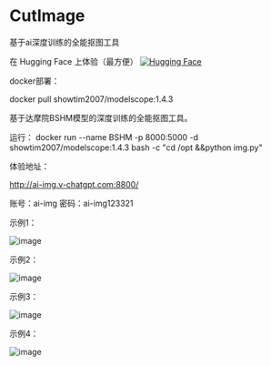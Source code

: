 # CutImage
基于ai深度训练的全能抠图工具

在 Hugging Face 上体验（最方便）
[![Hugging Face](https://img.shields.io/badge/huggingface-transformers-orange)](https://huggingface.co/spaces/chow-q/cut-image)



docker部署：

docker pull showtim2007/modelscope:1.4.3

基于达摩院BSHM模型的深度训练的全能抠图工具。

运行： docker run --name BSHM -p 8000:5000 -d showtim2007/modelscope:1.4.3 bash -c "cd /opt &&python img.py"

体验地址：

http://ai-img.v-chatgpt.com:8800/

账号：ai-img  密码：ai-img123321

示例1：

![image](https://user-images.githubusercontent.com/73530205/231386390-f7005352-1bc4-4d6e-ac71-23dd29b5ecd3.png)

示例2：

![image](https://user-images.githubusercontent.com/73530205/231388180-500cd05e-f65f-4597-8f78-69fea176df42.png)

示例3：

![image](https://user-images.githubusercontent.com/73530205/231389391-97012d52-6e1c-460e-bfa6-3799489cb3eb.png)

示例4：

![image](https://user-images.githubusercontent.com/73530205/231390949-b3e1f17c-b1ff-4b9c-ac43-8623404a2e50.png)
